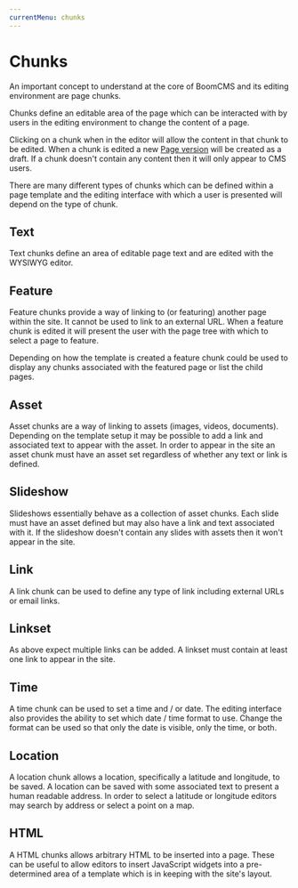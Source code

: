 ```yaml
---
currentMenu: chunks
---
```


# Chunks

An important concept to understand at the core of BoomCMS and its editing environment are page chunks.

Chunks define an editable area of the page which can be interacted with by users in the editing environment to change the content of a page.

Clicking on a chunk when in the editor will allow the content in that chunk to be edited.
When a chunk is edited a new [Page version](/docs/page-versioning.html) will be created as a draft.
If a chunk doesn't contain any content then it will only appear to CMS users.

There are many different types of chunks which can be defined within a page template and the editing interface with which a user is presented will depend on the type of chunk.

## Text
Text chunks define an area of editable page text and are edited with the WYSIWYG editor.

## Feature
Feature chunks provide a way of linking to (or featuring) another page within the site.
It cannot be used to link to an external URL.
When a feature chunk is edited it will present the user with the page tree with which to select a page to feature.

Depending on how the template is created a feature chunk could be used to display any chunks associated with the featured page or list the child pages.

## Asset
Asset chunks are a way of linking to assets (images, videos, documents).
Depending on the template setup it may be possible to add a link and associated text to appear with the asset.
In order to appear in the site an asset chunk must have an asset set regardless of whether any text or link is defined.

## Slideshow
Slideshows essentially behave as a collection of asset chunks.
Each slide must have an asset defined but may also have a link and text associated with it.
If the slideshow doesn't contain any slides with assets then it won't appear in the site.

## Link
A link chunk can be used to define any type of link including external URLs or email links.

## Linkset
As above expect multiple links can be added.
A linkset must contain at least one link to appear in the site.

## Time
A time chunk can be used to set a time and / or date.
The editing interface also provides the ability to set which date / time format to use.
Change the format can be used so that only the date is visible, only the time, or both.

## Location
A location chunk allows a location, specifically a latitude and longitude, to be saved.
A location can be saved with some associated text to present a human readable address.
In order to select a latitude or longitude editors may search by address or select a point on a map.

## HTML
A HTML chunks allows arbitrary HTML to be inserted into a page.
These can be useful to allow editors to insert JavaScript widgets into a pre-determined area of a template which is in keeping with the site's layout.
